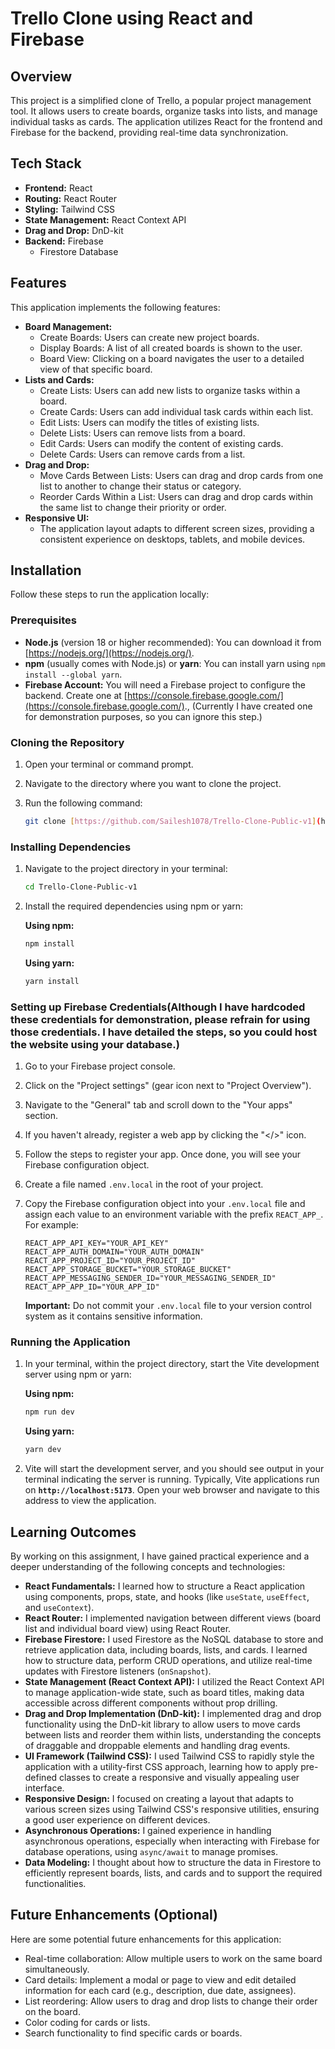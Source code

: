 # Trello Clone using React and Firebase

## Overview

This project is a simplified clone of Trello, a popular project management tool. It allows users to create boards, organize tasks into lists, and manage individual tasks as cards. The application utilizes React for the frontend and Firebase for the backend, providing real-time data synchronization.


## Tech Stack

* **Frontend:** React
* **Routing:** React Router
* **Styling:** Tailwind CSS
* **State Management:** React Context API
* **Drag and Drop:** DnD-kit 
* **Backend:** Firebase
    * Firestore Database

## Features

This application implements the following features:

* **Board Management:**
    * Create Boards: Users can create new project boards.
    * Display Boards: A list of all created boards is shown to the user.
    * Board View: Clicking on a board navigates the user to a detailed view of that specific board.
* **Lists and Cards:**
    * Create Lists: Users can add new lists to organize tasks within a board.
    * Create Cards: Users can add individual task cards within each list.
    * Edit Lists: Users can modify the titles of existing lists.
    * Delete Lists: Users can remove lists from a board.
    * Edit Cards: Users can modify the content of existing cards.
    * Delete Cards: Users can remove cards from a list.
* **Drag and Drop:**
    * Move Cards Between Lists: Users can drag and drop cards from one list to another to change their status or category.
    * Reorder Cards Within a List: Users can drag and drop cards within the same list to change their priority or order.
* **Responsive UI:**
    * The application layout adapts to different screen sizes, providing a consistent experience on desktops, tablets, and mobile devices.

## Installation

Follow these steps to run the application locally:

### Prerequisites

* **Node.js** (version 18 or higher recommended): You can download it from [https://nodejs.org/](https://nodejs.org/).
* **npm** (usually comes with Node.js) or **yarn**: You can install yarn using `npm install --global yarn`.
* **Firebase Account:** You will need a Firebase project to configure the backend. Create one at [https://console.firebase.google.com/](https://console.firebase.google.com/)., (Currently I have created one for demonstration purposes, so you can ignore this step.)

### Cloning the Repository

1.  Open your terminal or command prompt.
2.  Navigate to the directory where you want to clone the project.
3.  Run the following command:

    ```bash
    git clone [https://github.com/Sailesh1078/Trello-Clone-Public-v1](https://github.com/Sailesh1078/Trello-Clone-Public-v1)
    ```

### Installing Dependencies

1.  Navigate to the project directory in your terminal:

    ```bash
    cd Trello-Clone-Public-v1
    ```

2.  Install the required dependencies using npm or yarn:

    **Using npm:**

    ```bash
    npm install
    ```

    **Using yarn:**

    ```bash
    yarn install
    ```

### Setting up Firebase Credentials(Although I have hardcoded these credentials for demonstration, please refrain for using those credentials. I have detailed the steps, so you could host the website using your database.)

1.  Go to your Firebase project console.
2.  Click on the "Project settings" (gear icon next to "Project Overview").
3.  Navigate to the "General" tab and scroll down to the "Your apps" section.
4.  If you haven't already, register a web app by clicking the "</>" icon.
5.  Follow the steps to register your app. Once done, you will see your Firebase configuration object.
6.  Create a file named `.env.local` in the root of your project.
7.  Copy the Firebase configuration object into your `.env.local` file and assign each value to an environment variable with the prefix `REACT_APP_`. For example:

    ```dotenv
    REACT_APP_API_KEY="YOUR_API_KEY"
    REACT_APP_AUTH_DOMAIN="YOUR_AUTH_DOMAIN"
    REACT_APP_PROJECT_ID="YOUR_PROJECT_ID"
    REACT_APP_STORAGE_BUCKET="YOUR_STORAGE_BUCKET"
    REACT_APP_MESSAGING_SENDER_ID="YOUR_MESSAGING_SENDER_ID"
    REACT_APP_APP_ID="YOUR_APP_ID"
    ```

    **Important:** Do not commit your `.env.local` file to your version control system as it contains sensitive information.

### Running the Application

1.  In your terminal, within the project directory, start the Vite development server using npm or yarn:

    **Using npm:**

    ```bash
    npm run dev
    ```

    **Using yarn:**

    ```bash
    yarn dev
    ```

2.  Vite will start the development server, and you should see output in your terminal indicating the server is running. Typically, Vite applications run on **`http://localhost:5173`**. Open your web browser and navigate to this address to view the application.

## Learning Outcomes

By working on this assignment, I have gained practical experience and a deeper understanding of the following concepts and technologies:

* **React Fundamentals:** I learned how to structure a React application using components, props, state, and hooks (like `useState`, `useEffect`, and `useContext`).
* **React Router:** I implemented navigation between different views (board list and individual board view) using React Router.
* **Firebase Firestore:** I used Firestore as the NoSQL database to store and retrieve application data, including boards, lists, and cards. I learned how to structure data, perform CRUD operations, and utilize real-time updates with Firestore listeners (`onSnapshot`).
* **State Management (React Context API):** I utilized the React Context API to manage application-wide state, such as board titles, making data accessible across different components without prop drilling.
* **Drag and Drop Implementation (DnD-kit):** I implemented drag and drop functionality using the DnD-kit library to allow users to move cards between lists and reorder them within lists, understanding the concepts of draggable and droppable elements and handling drag events.
* **UI Framework (Tailwind CSS):** I used Tailwind CSS to rapidly style the application with a utility-first CSS approach, learning how to apply pre-defined classes to create a responsive and visually appealing user interface.
* **Responsive Design:** I focused on creating a layout that adapts to various screen sizes using Tailwind CSS's responsive utilities, ensuring a good user experience on different devices.
* **Asynchronous Operations:** I gained experience in handling asynchronous operations, especially when interacting with Firebase for database operations, using `async/await` to manage promises.
* **Data Modeling:** I thought about how to structure the data in Firestore to efficiently represent boards, lists, and cards and to support the required functionalities.

## Future Enhancements (Optional)

Here are some potential future enhancements for this application:

* Real-time collaboration: Allow multiple users to work on the same board simultaneously.
* Card details: Implement a modal or page to view and edit detailed information for each card (e.g., description, due date, assignees).
* List reordering: Allow users to drag and drop lists to change their order on the board.
* Color coding for cards or lists.
* Search functionality to find specific cards or boards.
